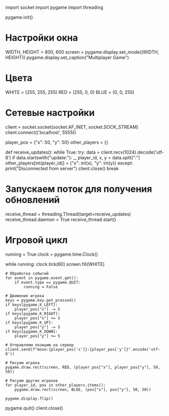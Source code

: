 import socket
import pygame
import threading

pygame.init()

# Настройки окна
WIDTH, HEIGHT = 800, 600
screen = pygame.display.set_mode((WIDTH, HEIGHT))
pygame.display.set_caption("Multiplayer Game")

# Цвета
WHITE = (255, 255, 255)
RED = (255, 0, 0)
BLUE = (0, 0, 255)

# Сетевые настройки
client = socket.socket(socket.AF_INET, socket.SOCK_STREAM)
client.connect(('localhost', 5555))

player_pos = {"x": 50, "y": 50}
other_players = {}


def receive_updates():
    while True:
        try:
            data = client.recv(1024).decode('utf-8')
            if data.startswith("update:"):
                _, player_id, x, y = data.split(":")
                other_players[int(player_id)] = {"x": int(x), "y": int(y)}
        except:
            print("Disconnected from server")
            client.close()
            break


# Запускаем поток для получения обновлений
receive_thread = threading.Thread(target=receive_updates)
receive_thread.daemon = True
receive_thread.start()

# Игровой цикл
running = True
clock = pygame.time.Clock()

while running:
    clock.tick(60)
    screen.fill(WHITE)

    # Обработка событий
    for event in pygame.event.get():
        if event.type == pygame.QUIT:
            running = False

    # Движение игрока
    keys = pygame.key.get_pressed()
    if keys[pygame.K_LEFT]:
        player_pos["x"] -= 5
    if keys[pygame.K_RIGHT]:
        player_pos["x"] += 5
    if keys[pygame.K_UP]:
        player_pos["y"] -= 5
    if keys[pygame.K_DOWN]:
        player_pos["y"] += 5

    # Отправляем позицию на сервер
    client.send(f"move:{player_pos['x']}:{player_pos['y']}".encode('utf-8'))

    # Рисуем игрока
    pygame.draw.rect(screen, RED, (player_pos["x"], player_pos["y"], 50, 50))

    # Рисуем других игроков
    for player_id, pos in other_players.items():
        pygame.draw.rect(screen, BLUE, (pos["x"], pos["y"], 50, 50))

    pygame.display.flip()

pygame.quit()
client.close()
